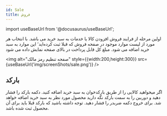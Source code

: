 ```yaml
---
id: Sale
title: فروش
---
```


import useBaseUrl from '@docusaurus/useBaseUrl';

اولین مرحله از فرایند فروش افزودن کالا یا خدمات به سبد خرید می باشد.
با انتخاب هر مورد از لیست موارد موجود در صفحه فروش که قبلا ثبت کرده‌اید٬ این موارد به سبد خرید اضافه می شود. مبلغ کل قابل پرداخت در بالای صفحه نمایش داده می شود

<img alt="صفحه تنظیم رمز مالک" style={{width:200,height:300}} src={useBaseUrl('img/screenShots/sale.png')} />

## بارکد

اگر میخواهید کالایی را از طریق بارکدخوان به سبد خرید اضافه کنید. دکمه بارکد را فشار دهید و دوربین را به سمت بارکد نگه دارید محصول مورد نظر به سبد خرید اضافه خواهد شد. برای خروج دکمه ضربدر را فشار دهید.
توجه داشته باشید که بارکد قبلا باید برای آن محصول ثبت شده باشد.
